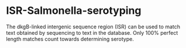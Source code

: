# ISR-Salmonella-serotyping
The dkgB-linked intergenic sequence region (ISR) can be used to match text obtained by sequencing to text in the database. Only 100% perfect length matches count towards determining serotype. 
